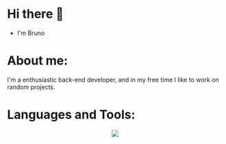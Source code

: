 
<!-- welcome message -->  
# Hi there 👋
- I'm Bruno

# About me:

I'm a enthusiastic back-end developer, and in my free time I like to work on random projects.

# Languages and Tools:

<p align="center">
  <a href="https://skillicons.dev">
    <img src="https://skillicons.dev/icons?i=git,js,ts,lua,postgre,nodejs,mysql,vscode" />
  </a>
</p>
